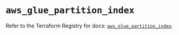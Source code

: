 # `aws_glue_partition_index`

Refer to the Terraform Registry for docs: [`aws_glue_partition_index`](https://registry.terraform.io/providers/hashicorp/aws/3.76.1/docs/resources/glue_partition_index).
